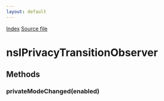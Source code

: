 ```yaml
---
layout: default
---
```

<div id='links'><a href="../index.html">Index</a>
<a href="http://dxr.mozilla.org/mozilla-central/source/docshell/base/nsIPrivacyTransitionObserver.idl">Source file</a>
</div>

# nsIPrivacyTransitionObserver #

## Methods ##

### privateModeChanged(enabled) ###
